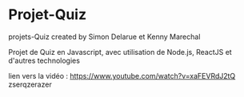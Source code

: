 # Projet-Quiz
projets-Quiz created by Simon Delarue et Kenny Marechal

Projet de Quiz en Javascript, avec utilisation de Node.js, ReactJS et d'autres technologies

lien vers la vidéo : https://www.youtube.com/watch?v=xaFEVRdJ2tQ
zserqzerazer

